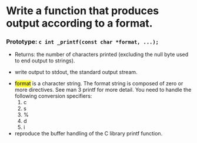 # Write a function that produces output according to a format.

### Prototype: ```c int _printf(const char *format, ...);```
* Returns: the number of characters printed (excluding the null byte used to end output to strings).
- write output to stdout, the standard output stream.
+ <mark>format</mark> is a character string. The format string is composed of zero or more directives. See man 3 printf for more detail. You need to handle the following conversion specifiers:
    1. c
    2. s
    3. %
    4. d
    5. i
+ reproduce the buffer handling of the C library printf function.
